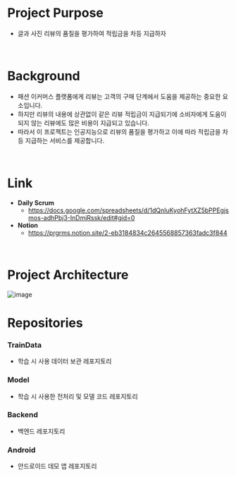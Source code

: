 # **Project Purpose**
* 글과 사진 리뷰의 품질을 평가하여 적립금을 차등 지급하자
<br>

# **Background**
* 패션 이커머스 플랫폼에게 리뷰는 고객의 구매 단계에서 도움을 제공하는 중요한 요소입니다.
* 하지만 리뷰의 내용에 상관없이 같은 리뷰 적립금이 지급되기에 소비자에게 도움이 되지 않는 리뷰에도 많은 비용이 지급되고 있습니다.
* 따라서 이 프로젝트는 인공지능으로 리뷰의 품질을 평가하고 이에 따라 적립금을 차등 지급하는 서비스를 제공합니다.

<br>

# **Link**<br>
  * **Daily Scrum**
    * https://docs.google.com/spreadsheets/d/1dQnIuKyohFytXZ5bPPEgjsmos-adhPbj3-InDmjRssk/edit#gid=0
  * **Notion**
    * https://prgrms.notion.site/2-eb3184834c2645568857363fadc3f844
<br>

# **Project Architecture**
![image](https://github.com/Dev-hoT6/.github/assets/97217295/0a9bba03-4583-42d7-aba6-48258ef278af)
<br>

# **Repositories**
### TrainData
* 학습 시 사용 데이터 보관 레포지토리

### Model
* 학습 시 사용한 전처리 및 모델 코드 레포지토리

### Backend
* 백엔드 레포지토리

### Android
* 안드로이드 데모 앱 레포지토리
